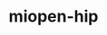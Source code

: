 ---
title: "miopen-hip"
layout: cache
categories: [package, develop]
meta: {"compilers": ["gcc@=13.2.0"], "num_specs": 11, "num_specs_by_stack": {"ml-linux-x86_64-rocm": 11, "root": 11}, "oss": ["ubuntu24.04"], "platforms": ["linux"], "stacks": ["ml-linux-x86_64-rocm", "root"], "targets": ["x86_64_v3"], "versions": ["6.1.2"]}
spec_details: [{"compiler": "gcc@=13.2.0", "hash": "2judwccxyxij2of2m2hckd2u7ectfkb7", "os": "ubuntu24.04", "platform": "linux", "size": "-", "stacks": ["ml-linux-x86_64-rocm", "root"], "target": "x86_64_v3", "variants": ["~asan", "build_system=cmake", "build_type=Release", "+ck", "generator=make", "~ipo", "patches=ea17b87"], "versions": ["6.1.2"]}, {"compiler": "gcc@=13.2.0", "hash": "2qnssyeau4fpqwiqj5dif7x5k2s5clg7", "os": "ubuntu24.04", "platform": "linux", "size": "-", "stacks": ["ml-linux-x86_64-rocm", "root"], "target": "x86_64_v3", "variants": ["~asan", "build_system=cmake", "build_type=Release", "+ck", "generator=make", "~ipo", "patches=ea17b87"], "versions": ["6.1.2"]}, {"compiler": "gcc@=13.2.0", "hash": "2rynrjkrr7rwompcuswxrqlimvaesocy", "os": "ubuntu24.04", "platform": "linux", "size": "-", "stacks": ["ml-linux-x86_64-rocm", "root"], "target": "x86_64_v3", "variants": ["~asan", "build_system=cmake", "build_type=Release", "+ck", "generator=make", "~ipo", "patches=ea17b87"], "versions": ["6.1.2"]}, {"compiler": "gcc@=13.2.0", "hash": "6g3d3ur4tmgffcehha7yzoxlzzivhbm5", "os": "ubuntu24.04", "platform": "linux", "size": "-", "stacks": ["ml-linux-x86_64-rocm", "root"], "target": "x86_64_v3", "variants": ["~asan", "build_system=cmake", "build_type=Release", "+ck", "generator=make", "~ipo", "patches=ea17b87"], "versions": ["6.1.2"]}, {"compiler": "gcc@=13.2.0", "hash": "bzdjgxs6gty4zc52yi23hgkr2q2k2rhi", "os": "ubuntu24.04", "platform": "linux", "size": "-", "stacks": ["ml-linux-x86_64-rocm", "root"], "target": "x86_64_v3", "variants": ["~asan", "build_system=cmake", "build_type=Release", "+ck", "generator=make", "~ipo", "patches=ea17b87"], "versions": ["6.1.2"]}, {"compiler": "gcc@=13.2.0", "hash": "ersr4qqyplnaspqeeo5opdlre5u3ohzr", "os": "ubuntu24.04", "platform": "linux", "size": "-", "stacks": ["ml-linux-x86_64-rocm", "root"], "target": "x86_64_v3", "variants": ["~asan", "build_system=cmake", "build_type=Release", "+ck", "generator=make", "~ipo", "patches=ea17b87"], "versions": ["6.1.2"]}, {"compiler": "gcc@=13.2.0", "hash": "jessstletpmwf6gqoriozvqdqtcxiei3", "os": "ubuntu24.04", "platform": "linux", "size": "-", "stacks": ["ml-linux-x86_64-rocm", "root"], "target": "x86_64_v3", "variants": ["~asan", "build_system=cmake", "build_type=Release", "+ck", "generator=make", "~ipo", "patches=ea17b87"], "versions": ["6.1.2"]}, {"compiler": "gcc@=13.2.0", "hash": "qqoarrcwc5el6wjkvuowoa74cslitht4", "os": "ubuntu24.04", "platform": "linux", "size": "-", "stacks": ["ml-linux-x86_64-rocm", "root"], "target": "x86_64_v3", "variants": ["~asan", "build_system=cmake", "build_type=Release", "+ck", "generator=make", "~ipo", "patches=ea17b87"], "versions": ["6.1.2"]}, {"compiler": "gcc@=13.2.0", "hash": "spclh2soxd7vycqvcd2fyung7kvcpikf", "os": "ubuntu24.04", "platform": "linux", "size": "-", "stacks": ["ml-linux-x86_64-rocm", "root"], "target": "x86_64_v3", "variants": ["~asan", "build_system=cmake", "build_type=Release", "+ck", "generator=make", "~ipo", "patches=ea17b87"], "versions": ["6.1.2"]}, {"compiler": "gcc@=13.2.0", "hash": "v25kejwh3khb7ioswpyhedtbufplgpes", "os": "ubuntu24.04", "platform": "linux", "size": "-", "stacks": ["ml-linux-x86_64-rocm", "root"], "target": "x86_64_v3", "variants": ["~asan", "build_system=cmake", "build_type=Release", "+ck", "generator=make", "~ipo", "patches=ea17b87"], "versions": ["6.1.2"]}, {"compiler": "gcc@=13.2.0", "hash": "wddclj6nwzb6brlmprnpn6xyus37yded", "os": "ubuntu24.04", "platform": "linux", "size": "-", "stacks": ["ml-linux-x86_64-rocm", "root"], "target": "x86_64_v3", "variants": ["~asan", "build_system=cmake", "build_type=Release", "+ck", "generator=make", "~ipo", "patches=ea17b87"], "versions": ["6.1.2"]}]
---